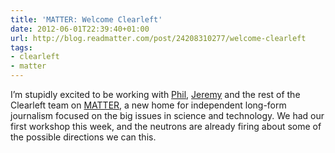 ```yaml
---
title: 'MATTER: Welcome Clearleft'
date: 2012-06-01T22:39:40+01:00
url: http://blog.readmatter.com/post/24208310277/welcome-clearleft
tags:
- clearleft
- matter
---
```

I’m stupidly excited to be working with [Phil][1], [Jeremy][2] and the rest of the Clearleft team on [MATTER][3], a new home for independent long-form journalism focused on the big issues in science and technology. We had our first workshop this week, and the neutrons are already firing about some of the possible directions we can this.

[1]: https://www.gyford.com
[2]: https://adactio.com/
[3]: http://readmatter.com/

